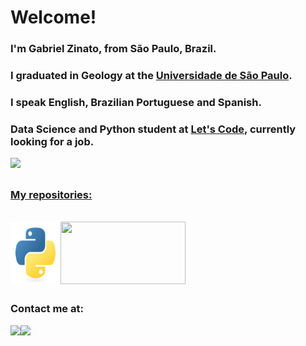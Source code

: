 # Welcome!

### I'm Gabriel Zinato, from São Paulo, Brazil.
### I graduated in Geology at the [Universidade de São Paulo](https://igc.usp.br/en/).
### I speak English, Brazilian Portuguese and Spanish.
### Data Science and Python student at [Let's Code](https://letscode.com.br/), currently looking for a job.

  <div>
  <a href="https://github.com/GabrielZinatoSP">
  <img height="150" src="https://github-readme-stats.vercel.app/api?username=GabrielZinatoSP&show_icons=true&include_all_commits=true&count_private=true"/>
  </div>
  
  ##
  
  ### My repositories:
  
  <div style="display: inline_block"><br>

  <a href="https://github.com/GabrielZinatoSP/Python-projects-and-exercises">
  <img align="left" height="100" width="80" src="https://raw.githubusercontent.com/devicons/devicon/master/icons/python/python-original.svg"></a><a href="https://github.com/GabrielZinatoSP/Pandas"><img align="center" height="100" width="200" src="https://www.kindpng.com/picc/m/574-5747046_python-pandas-logo-transparent-hd-png-download.png"></a>
</div>
  
  ##
 
  ### Contact me at:  
    
<div> 
 
  <a href="https://linkedin.com/in/gabriel-zinato-1a581926" target="_blank"><img src="https://img.shields.io/badge/-LinkedIn-%230077B5?style=for-the-badge&logo=linkedin&logoColor=white" target="_blank"></a><a href = "mailto:gabriel.zinato1989@gmail.com"><img src="https://img.shields.io/badge/-Gmail-%23333?style=for-the-badge&logo=gmail&logoColor=white" target="_blank"></a>
 
 
</div>
